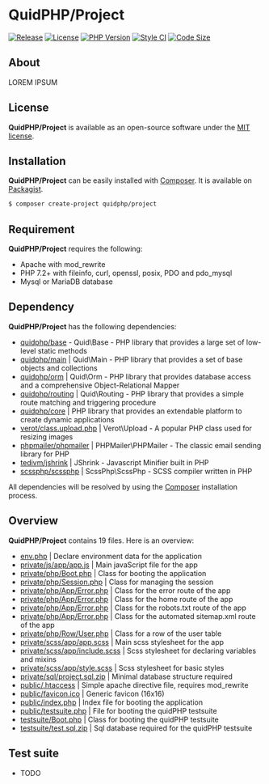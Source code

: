 # QuidPHP/Project
[![Release](https://img.shields.io/github/v/release/quidphp/project)](https://packagist.org/packages/quidphp/project)
[![License](https://img.shields.io/github/license/quidphp/project)](https://github.com/quidphp/project/blob/master/LICENSE)
[![PHP Version](https://img.shields.io/packagist/php-v/quidphp/project)](https://www.php.net)
[![Style CI](https://styleci.io/repos/203834987/shield)](https://styleci.io)
[![Code Size](https://img.shields.io/github/languages/code-size/quidphp/project)](https://github.com/quidphp/project)

## About
LOREM IPSUM

## License
**QuidPHP/Project** is available as an open-source software under the [MIT license](LICENSE).

## Installation
**QuidPHP/Project** can be easily installed with [Composer](https://getcomposer.org). It is available on [Packagist](https://packagist.org/packages/quidphp/project).
``` bash
$ composer create-project quidphp/project
```

## Requirement
**QuidPHP/Project** requires the following:
- Apache with mod_rewrite
- PHP 7.2+ with fileinfo, curl, openssl, posix, PDO and pdo_mysql
- Mysql or MariaDB database

## Dependency
**QuidPHP/Project** has the following dependencies:
- [quidphp/base](https://github.com/quidphp/base) - Quid\Base - PHP library that provides a large set of low-level static methods
- [quidphp/main](https://github.com/quidphp/main) | Quid\Main - PHP library that provides a set of base objects and collections 
- [quidphp/orm](https://github.com/quidphp/orm) | Quid\Orm - PHP library that provides database access and a comprehensive Object-Relational Mapper
- [quidphp/routing](https://github.com/quidphp/routing) | Quid\Routing - PHP library that provides a simple route matching and triggering procedure
- [quidphp/core](https://github.com/quidphp/core) | PHP library that provides an extendable platform to create dynamic applications
- [verot/class.upload.php](https://github.com/verot/class.upload.php) | Verot\Upload - A popular PHP class used for resizing images
- [phpmailer/phpmailer](https://github.com/phpmailer/phpmailer) | PHPMailer\PHPMailer - The classic email sending library for PHP
- [tedivm/jshrink](https://github.com/tedious/JShrink) | JShrink - Javascript Minifier built in PHP
- [scssphp/scssphp](https://github.com/scssphp/scssphp) | ScssPhp\ScssPhp - SCSS compiler written in PHP

All dependencies will be resolved by using the [Composer](https://getcomposer.org) installation process.

## Overview
**QuidPHP/Project** contains 19 files. Here is an overview:
- [env.php](env.php) | Declare environment data for the application
- [private/js/app/app.js](private/js/app/app.js) | Main javaScript file for the app
- [private/php/Boot.php](private/php/Boot.php) | Class for booting the application
- [private/php/Session.php](private/php/Session.php) | Class for managing the session
- [private/php/App/Error.php](private/php/App/Error.php) | Class for the error route of the app
- [private/php/App/Error.php](private/php/App/Error.php) | Class for the home route of the app
- [private/php/App/Error.php](private/php/App/Error.php) | Class for the robots.txt route of the app
- [private/php/App/Error.php](private/php/App/Error.php) | Class for the automated sitemap.xml route of the app
- [private/php/Row/User.php](private/php/Row/User.php) | Class for a row of the user table
- [private/scss/app/app.scss](private/scss/app/app.scss) | Main scss stylesheet for the app
- [private/scss/app/include.scss](private/scss/app/include.scss) | Scss stylesheet for declaring variables and mixins
- [private/scss/app/style.scss](private/scss/app/style.scss) | Scss stylesheet for basic styles
- [private/sql/project.sql.zip](private/sql/project.sql.zip) | Minimal database structure required
- [public/.htaccess](public/.htaccess) | Simple apache directive file, requires mod_rewrite
- [public/favicon.ico](public/favicon.ico) | Generic favicon (16x16)
- [public/index.php](public/index.php) | Index file for booting the application
- [public/testsuite.php](public/testsuite.php) | File for booting the quidPHP testsuite
- [testsuite/Boot.php](testsuite/Boot.php) | Class for booting the quidPHP testsuite
- [testsuite/test.sql.zip](testsuite/test.sql.zip) | Sql database required for the quidPHP testsuite

## Test suite
- TODO
